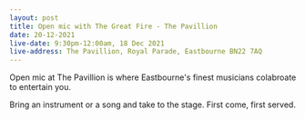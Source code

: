 ```yaml
---
layout: post
title: Open mic with The Great Fire - The Pavillion
date: 20-12-2021
live-date: 9:30pm-12:00am, 18 Dec 2021
live-address: The Pavillion, Royal Parade, Eastbourne BN22 7AQ
---
```


Open mic at The Pavillion is where Eastbourne's finest musicians colabroate to entertain you. 

Bring an instrument or a song and take to the stage. First come, first served. 
